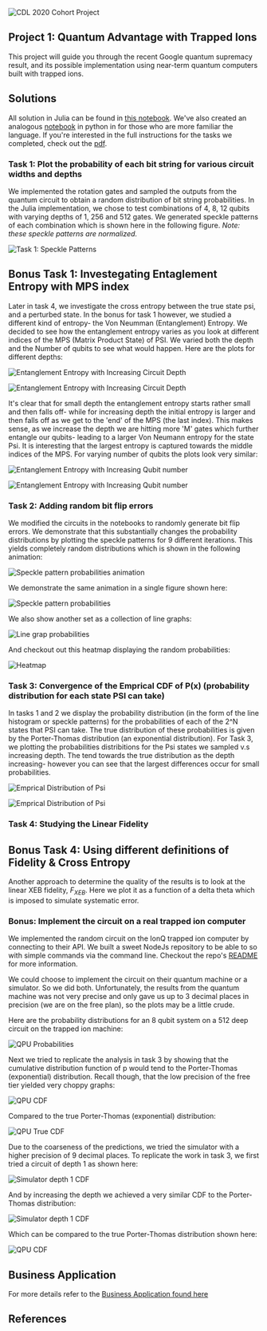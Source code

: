 ![CDL 2020 Cohort Project](../figures/CDL_logo.jpg)
## Project 1: Quantum Advantage with Trapped Ions 

This project will guide you through the recent Google quantum supremacy result, and its possible implementation using near-term quantum computers built with trapped ions.

## Solutions

All solution in Julia can be found in [this notebook](./solution_julia.ipynb). We've also created an analogous [notebook](./solutions_python.ipynb) in python in for those who are more familiar the language. If you're interested in the full instructions for the tasks we completed, check out the [pdf](./instructions.pdf). 

### Task 1: Plot the probability of each bit string for various circuit widths and depths

We implemented the rotation gates and sampled the outputs from the quantum circuit to obtain a random distribution of bit string probabilities. In the Julia implementation, we chose to test combinations of 4, 8, 12 qubits with varying depths of 1, 256 and 512 gates. We generated speckle patterns of each combination which is shown here in the following figure. *Note: these speckle patterns are normalized.*

![Task 1: Speckle Patterns](./img/task-1-speckle-patterns.svg)

## Bonus Task 1: Investegating Entaglement Entropy with MPS index

Later in task 4, we investigate the cross entropy between the true state psi, and a perturbed state. In the bonus for task 1 however, we studied a different kind of entropy- the Von Neumman (Entanglement) Entropy. We decided to see how the entanglement entropy varies as you look at different indices of the MPS (Matrix Product State) of PSI. We varied both the depth and the Number of qubits to see what would happen. Here are the plots for different depths:

![Entanglement Entropy with Increasing Circuit Depth](../Week1_Trapped_Ions/img/bonus1.png)

![Entanglement Entropy with Increasing Circuit Depth](../Week1_Trapped_Ions/img/bonus2.png)

It's clear that for small depth the entanglement entropy starts rather small and then falls off- while for increasing depth the initial entropy is larger and then falls off as we get to the 'end' of the MPS (the last index). This makes sense, as we increase the depth we are hitting more 'M' gates which further entangle our qubits- leading to a larger Von Neumann entropy for the state Psi. It is interesting that the largest entropy is captured towards the middle indices of the MPS. For varying number of qubits the plots look very similar:

![Entanglement Entropy with Increasing Qubit number](../Week1_Trapped_Ions/img/bonus3.png)

![Entanglement Entropy with Increasing Qubit number](../Week1_Trapped_Ions/img/bonus4.png)

### Task 2: Adding random bit flip errors

We modified the circuits in the notebooks to randomly generate bit flip errors. We demonstrate that this substantially changes the probability distributions by plotting the speckle patterns for 9 different iterations. This yields completely random distributions which is shown in the following animation:

![Speckle pattern probabilities animation](../Week1_Trapped_Ions/img/speckle.gif)

We demonstrate the same animation in a single figure shown here:

![Speckle pattern probabilities](../Week1_Trapped_Ions/img/task-2-speckle-pattern-subplots.svg)

We also show another set as a collection of line graphs:

![Line grap probabilities](../Week1_Trapped_Ions/img/task-2-probs-line-graph.svg)

And checkout out this heatmap displaying the random probabilities:

![Heatmap](../Week1_Trapped_Ions/tutorial_heatmap_anim.gif)

### Task 3: Convergence of the Emprical CDF of P(x) (probability distribution for each state PSI can take)

In tasks 1 and 2 we display the probability distribution (in the form of the line histogram or speckle patterns) for the probabilities of each of the 2^N states that PSI can take. The true distribution of these probabilities is given by the Porter-Thomas distribution (an exponential distribution). For Task 3, we plotting the probabilities distribitions for the Psi states we sampled v.s increasing depth. The tend towards the true distribution as the depth increasing- however you can see that the largest differences occur for small probabilities. 

![Emprical Distribution of Psi](../Week1_Trapped_Ions/img/task3_1.png)

![Emprical Distribution of Psi](../Week1_Trapped_Ions/img/task3_1.png)


### Task 4: Studying the Linear Fidelity





## Bonus Task 4: Using different definitions of Fidelity & Cross Entropy
Another approach to determine the quality of the results is to look at the linear XEB fidelity, $F_{XEB}$.  Here we plot it as a function of a delta theta which is imposed to simulate systematic error. 

### Bonus: Implement the circuit on a real trapped ion computer

We implemented the random circuit on the IonQ trapped ion computer by connecting to their API. We built a sweet NodeJs repository to be able to so with simple commands via the command line. Checkout the repo's [README](./ionq-implementation/README.md) for more information. 

We could choose to implement the circuit on their quantum machine or a simulator. So we did both. Unfortunately, the results from the quantum machine was not very precise and only gave us up to 3 decimal places in precision (we are on the free plan), so the plots may be a little crude. 

Here are the probability distributions for an 8 qubit system on a 512 deep circuit on the trapped ion machine:

![QPU Probabilities](../Week1_Trapped_Ions/img/qpu-histo-deep.png)

Next we tried to replicate the analysis in task 3 by showing that the cumulative distribution function of p would tend to the Porter-Thomas (exponential) distribution. Recall though, that the low precision of the free tier yielded very choppy graphs:

![QPU CDF](../Week1_Trapped_Ions/img/qpu-cdf-deep.png)

Compared to the true Porter-Thomas (exponential) distribution: 

![QPU True CDF](../Week1_Trapped_Ions/img/qpu-true-cdf-deep.png)

Due to the coarseness of the predictions, we tried the simulator with a higher precision of 9 decimal places. To replicate the work in task 3, we first tried a circuit of depth 1 as shown here: 

![Simulator depth 1 CDF](../Week1_Trapped_Ions/img/simulator-cdf-shallow.png)

And by increasing the depth we achieved a very similar CDF to the Porter-Thomas distribution: 

![Simulator depth 1 CDF](../Week1_Trapped_Ions/img/simulator-cdf-deep.png)

Which can be compared to the true Porter-Thomas distribution shown here:

![QPU CDF](../Week1_Trapped_Ions/img/simulator-true-cdf-deep.png)


## Business Application

For more details refer to the [Business Application found here](./Business_Application.md)

## References
